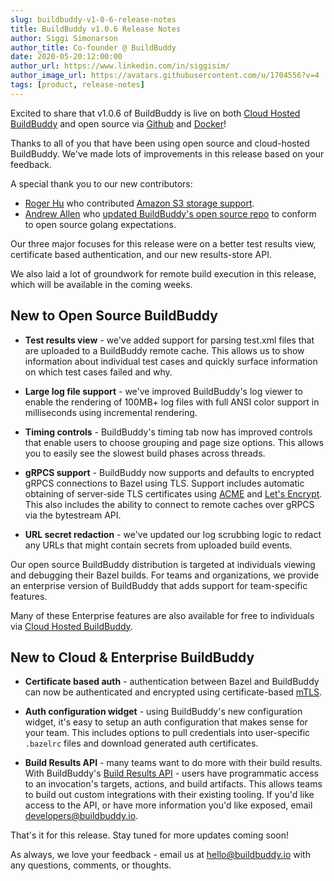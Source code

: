 ```yaml
---
slug: buildbuddy-v1-0-6-release-notes
title: BuildBuddy v1.0.6 Release Notes
author: Siggi Simonarson
author_title: Co-founder @ BuildBuddy
date: 2020-05-20:12:00:00
author_url: https://www.linkedin.com/in/siggisim/
author_image_url: https://avatars.githubusercontent.com/u/1704556?v=4
tags: [product, release-notes]
---
```


Excited to share that v1.0.6 of BuildBuddy is live on both [Cloud Hosted BuildBuddy](https://app.buildbuddy.io/) and open source via [Github](https://github.com/buildbuddy-io/buildbuddy) and [Docker](https://github.com/buildbuddy-io/buildbuddy/blob/master/SETUP.md#docker-image)!

Thanks to all of you that have been using open source and cloud-hosted BuildBuddy. We've made lots of improvements in this release based on your feedback.

A special thank you to our new contributors:

- [Roger Hu](https://github.com/rogerhu) who contributed [Amazon S3 storage support](https://github.com/buildbuddy-io/buildbuddy/commit/8ba12398e448b457cdbd1e0c8913e9aba46323cb).
- [Andrew Allen](https://github.com/achew22) who [updated BuildBuddy's open source repo](https://github.com/buildbuddy-io/buildbuddy/commit/59bee5228c7c3da9d0cdaba934fce2118e7e9adc) to conform to open source golang expectations.

Our three major focuses for this release were on a better test results view, certificate based authentication, and our new results-store API.

We also laid a lot of groundwork for remote build execution in this release, which will be available in the coming weeks.

## New to Open Source BuildBuddy

- **Test results view** - we've added support for parsing test.xml files that are uploaded to a BuildBuddy remote cache. This allows us to show information about individual test cases and quickly surface information on which test cases failed and why.

- **Large log file support** - we've improved BuildBuddy's log viewer to enable the rendering of 100MB+ log files with full ANSI color support in milliseconds using incremental rendering.

- **Timing controls** - BuildBuddy's timing tab now has improved controls that enable users to choose grouping and page size options. This allows you to easily see the slowest build phases across threads.

- **gRPCS support** - BuildBuddy now supports and defaults to encrypted gRPCS connections to Bazel using TLS. Support includes automatic obtaining of server-side TLS certificates using [ACME](https://en.wikipedia.org/wiki/Automated_Certificate_Management_Environment) and [Let's Encrypt](https://letsencrypt.org/). This also includes the ability to connect to remote caches over gRPCS via the bytestream API.
- **URL secret redaction** - we've updated our log scrubbing logic to redact any URLs that might contain secrets from uploaded build events.

Our open source BuildBuddy distribution is targeted at individuals viewing and debugging their Bazel builds. For teams and organizations, we provide an enterprise version of BuildBuddy that adds support for team-specific features.

Many of these Enterprise features are also available for free to individuals via [Cloud Hosted BuildBuddy](https://app.buildbuddy.io/).

## New to Cloud & Enterprise BuildBuddy

- **Certificate based auth** - authentication between Bazel and BuildBuddy can now be authenticated and encrypted using certificate-based [mTLS](https://en.wikipedia.org/wiki/Mutual_authentication).
- **Auth configuration widget** - using BuildBuddy's new configuration widget, it's easy to setup an auth configuration that makes sense for your team. This includes options to pull credentials into user-specific `.bazelrc` files and download generated auth certificates.

- **Build Results API** - many teams want to do more with their build results. With BuildBuddy's [Build Results API](https://github.com/buildbuddy-io/buildbuddy/blob/master/proto/api/v1/service.proto) - users have programmatic access to an invocation's targets, actions, and build artifacts. This allows teams to build out custom integrations with their existing tooling. If you'd like access to the API, or have more information you'd like exposed, email [developers@buildbuddy.io](https://buildbuddy.io/blog/buildbuddy-v1-0-6-release-notes/developers@buildbuddy.io).

That's it for this release. Stay tuned for more updates coming soon!

As always, we love your feedback - email us at <hello@buildbuddy.io> with any questions, comments, or thoughts.
